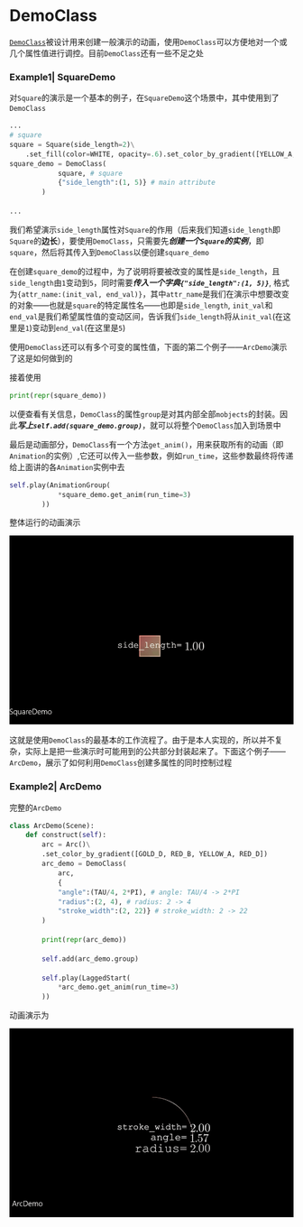 # DemoClass

[`DemoClass`](https://github.com/pacria/MyManimAnimation/blob/master/tutorial/democlass/DemoClass.py)被设计用来创建一般演示的动画，使用`DemoClass`可以方便地对一个或几个属性值进行调控。目前`DemoClass`还有一些不足之处

### Example1| SquareDemo

对`Square`的演示是一个基本的例子，在`SquareDemo`这个场景中，其中使用到了`DemoClass`

```python
...
# square
square = Square(side_length=2)\
	.set_fill(color=WHITE, opacity=.6).set_color_by_gradient([YELLOW_A, RED_B])       
square_demo = DemoClass(
            square, # square
            {"side_length":(1, 5)} # main attribute
        )

...
```

我们希望演示`side_length`属性对`Square`的作用（后来我们知道`side_length`即`Square`的**边长**），要使用`DemoClass`，只需要先***创建一个`Square`的实例***，即`square`，然后将其传入到`DemoClass`以便创建`square_demo`

在创建`square_demo`的过程中，为了说明将要被改变的属性是`side_length`，且`side_length`由`1`变动到`5`，同时需要***传入一个字典`{"side_length":(1, 5)}`***, 格式为`{attr_name:(init_val, end_val)}`，其中`attr_name`是我们在演示中想要改变的对象——也就是`square`的特定属性名——也即是`side_length`, `init_val`和`end_val`是我们希望属性值的变动区间，告诉我们`side_length`将从`init_val`(在这里是`1`)变动到`end_val`(在这里是`5`)

使用`DemoClass`还可以有多个可变的属性值，下面的第二个例子——`ArcDemo`演示了这是如何做到的

接着使用

```python
print(repr(square_demo))
```

以便查看有关信息，`DemoClass`的属性`group`是对其内部全部`mobjects`的封装。因此***写上`self.add(square_demo.group)`***，就可以将整个`DemoClass`加入到场景中

最后是动画部分，`DemoClass`有一个方法`get_anim()`，用来获取所有的动画（即`Animation`的实例）,它还可以传入一些参数，例如`run_time`，这些参数最终将传递给上面讲的各`Animation`实例中去

```python
self.play(AnimationGroup(
            *square_demo.get_anim(run_time=3)
        ))
```

整体运行的动画演示

![SquareDemo](./img/SquareDemo.gif)


这就是使用`DemoClass`的最基本的工作流程了。由于是本人实现的，所以并不复杂，实际上是把一些演示时可能用到的公共部分封装起来了。下面这个例子——`ArcDemo`，展示了如何利用`DemoClass`创建多属性的同时控制过程

### Example2| ArcDemo

完整的`ArcDemo`

```python
class ArcDemo(Scene):
    def construct(self):
        arc = Arc()\
        .set_color_by_gradient([GOLD_D, RED_B, YELLOW_A, RED_D])
        arc_demo = DemoClass(
            arc,
            { 
            "angle":(TAU/4, 2*PI), # angle: TAU/4 -> 2*PI
            "radius":(2, 4), # radius: 2 -> 4
            "stroke_width":(2, 22)} # stroke_width: 2 -> 22
        )

        print(repr(arc_demo))

        self.add(arc_demo.group)

        self.play(LaggedStart(
            *arc_demo.get_anim(run_time=3)
        ))
```

动画演示为

![ArcDemo](.\img\ArcDemo.gif)


